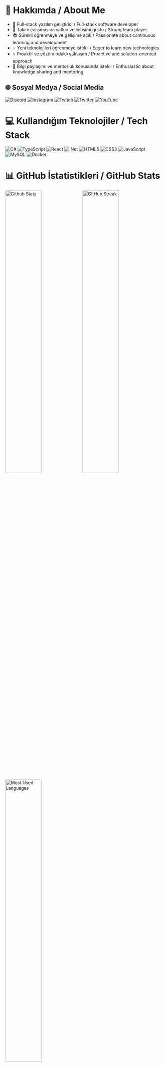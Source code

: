 # 💫 Hakkımda / About Me

- 🚀 Full-stack yazılım geliştirici / Full-stack software developer
- 👥 Takım çalışmasına yatkın ve iletişimi güçlü / Strong team player     
- 📚 Sürekli öğrenmeye ve gelişime açık / Passionate about continuous learning and development
- 💡 Yeni teknolojileri öğrenmeye istekli / Eager to learn new technologies
- ⚡ Proaktif ve çözüm odaklı yaklaşım / Proactive and solution-oriented approach
- 🤝 Bilgi paylaşımı ve mentorluk konusunda istekli / Enthusiastic about knowledge sharing and mentoring

## 🌐 Sosyal Medya / Social Media
[![Discord](https://img.shields.io/badge/Discord-%237289DA.svg?logo=discord&logoColor=white)](https://discord.gg/y68R7arX) 
[![Instagram](https://img.shields.io/badge/Instagram-%23E4405F.svg?logo=Instagram&logoColor=white)](https://instagram.com/polegut/) 
[![Twitch](https://img.shields.io/badge/Twitch-%239146FF.svg?logo=Twitch&logoColor=white)](https://twitch.tv/polegut) 
[![Twitter](https://img.shields.io/badge/Twitter-%231DA1F2.svg?logo=Twitter&logoColor=white)](https://twitter.com/polegut) 
[![YouTube](https://img.shields.io/badge/YouTube-%23FF0000.svg?logo=YouTube&logoColor=white)](https://youtube.com/channel/UCHrgDXcBzj-zxO_zueRr1rg)

# 💻 Kullandığım Teknolojiler / Tech Stack
![C#](https://img.shields.io/badge/c%23-%23239120.svg?style=for-the-badge&logo=c-sharp&logoColor=white) 
![TypeScript](https://img.shields.io/badge/typescript-%23007ACC.svg?style=for-the-badge&logo=typescript&logoColor=white) 
![React](https://img.shields.io/badge/react-%2320232a.svg?style=for-the-badge&logo=react&logoColor=%2361DAFB)
![.Net](https://img.shields.io/badge/.NET-5C2D91?style=for-the-badge&logo=.net&logoColor=white)
![HTML5](https://img.shields.io/badge/html5-%23E34F26.svg?style=for-the-badge&logo=html5&logoColor=white) 
![CSS3](https://img.shields.io/badge/css3-%231572B6.svg?style=for-the-badge&logo=css3&logoColor=white)
![JavaScript](https://img.shields.io/badge/javascript-%23323330.svg?style=for-the-badge&logo=javascript&logoColor=%23F7DF1E)
![MySQL](https://img.shields.io/badge/mysql-%2300f.svg?style=for-the-badge&logo=mysql&logoColor=white)
![Docker](https://img.shields.io/badge/docker-%230db7ed.svg?style=for-the-badge&logo=docker&logoColor=white)

# 📊 GitHub İstatistikleri / GitHub Stats
<div align-items="center">
  <img src="https://github-readme-stats.vercel.app/api?username=emirdnz&theme=dark&hide_border=true&include_all_commits=true&count_private=true" width="48%" alt="Github Stats"/>
  <img src="https://github-readme-streak-stats.herokuapp.com/?user=emirdnz&theme=dark&hide_border=true" width="48%" alt="GitHub Streak"/>
  <img src="https://github-readme-stats.vercel.app/api/top-langs/?username=emirdnz&theme=dark&hide_border=true&include_all_commits=true&count_private=true&layout=compact" width="48%" alt="Most Used Languages"/>
</div>

## 🚀 Gelecek Olan Projelerim / Upcoming Projects
<!-- 1. Proje -->
<table cellpadding="0" cellspacing="0" width="100%">
  <tr style="vertical-align:top;">    
    <td width="50%" valign="top"
        style="background:linear-gradient(135deg,#232526 0%,#414345 100%);border:1px solid #30363d;border-radius:20px;padding:36px 32px;margin:0 8px 36px 0;box-shadow:0 6px 32px #00000044;vertical-align:top;"><div style="display:flex; align-items:center; gap:16px; margin-bottom:16px;">
        <img display:block margin:auto 0; src="https://img.icons8.com/?size=100&id=42889&format=png&color=000000" alt="Bus Ticket Icon" width="40"/>
        <span style="color:#fff; font-size:2.2em; font-weight:1000; letter-spacing:1px; font-family:'Segoe UI Black', 'Arial Black', Arial, sans-serif; line-height:1;">
          BUS TICKET SYSTEM PROJECT
        </span>
      </div>
      <hr style="border:0; border-top:2px solid #fff; margin:8px 0 16px 0;">
      <div style="color:#b3bfc9; font-size:1.13em; margin-bottom:8px; font-weight:500;">
        Otobüs biletlerini çevrimiçi satma, rezervasyonları yönetme ve yolcu bilgilerini takip etme platformu.
      </div>
      <br>
      <div style="color:#b3bfc9; font-size:1.13em; margin-bottom:22px; font-weight:500;">
        Online bus ticket sales, reservation management, and passenger tracking platform.
      </div>
      <br>      <div style="margin-bottom:18px; display:flex; gap:6px; flex-wrap:wrap;">
        <img src="https://img.shields.io/badge/React-20232A?style=for-the-badge&logo=react&logoColor=61DAFB" alt="React Badge"/>
        <img src="https://img.shields.io/badge/TypeScript-007ACC?style=for-the-badge&logo=typescript&logoColor=white" alt="TypeScript Badge"/>
        <img src="https://img.shields.io/badge/.NET-512BD4?style=for-the-badge&logo=dotnet&logoColor=white" alt=".NET Badge"/>
        <img src="https://img.shields.io/badge/SQL%20Server-CC2927?style=for-the-badge&logo=microsoft-sql-server&logoColor=white" alt="SQL Server Badge"/>
      </div>
      <br>      <div>
        <span style="background:#21262d; border-radius:8px; padding:6px 16px; color:#7ee787; font-size:1.08em; font-weight:700; letter-spacing:0.5px;">          📅 30.08.2026
          <span style="color:#b3bfc9; font-size:0.95em; margin-left:8px;">
            | Tahmini Bitiş / Estimated Finish
          </span>
        </span><div style="margin-top:12px;">
          <img src="https://img.shields.io/badge/Status-Development-grey?style=flat&logo=github" alt="Development Badge" style="margin:3px;"/>
          <img src="https://img.shields.io/badge/In%20Progress-007bff?style=flat&logo=github&logoColor=white" alt="In Progress Badge" style="margin:3px;"/>
        </div>
      </div>
    </td>
    <!-- 2. Proje -->
    <td width="50%" valign="top"
        style="background:linear-gradient(135deg,#232526 0%,#414345 100%);border:1px solid #30363d;border-radius:20px;padding:36px 32px;margin:0 0 36px 8px;box-shadow:0 6px 32px #00000044;vertical-align:top;">      <div style="display:flex; align-items:center; gap:16px; margin-bottom:16px;">        <img src="https://img.icons8.com/?size=100&id=VbL8v3mm1qyp&format=png&color=000000" alt="Bank Icon" width="40"/>        <span style="color:#fff; font-size:2em; font-weight:1000; letter-spacing:1px; font-family:'Segoe UI Black', 'Arial Black', Arial, sans-serif;">
          BANK SYSTEM PROJECT
        </span>
      </div>
      <hr style="border:0; border-top:2px solid #fff; margin:8px 0 16px 0;">
      <div style="color:#b3bfc9; font-size:1.13em; margin-bottom:8px; font-weight:500;">
        Hesap açma, bakiye sorgulama, para yatırma/çekme ve müşteri işlemlerini yöneten temel bankacılık modülü.
      </div>
      <br>
      <div style="color:#b3bfc9; font-size:1.13em; margin-bottom:22px; font-weight:500;">
        Basic banking module for account opening, balance inquiry, deposit/withdrawal, and customer operations.
      </div>
      <br>      <div style="margin-bottom:18px; display:flex; gap:6px; flex-wrap:wrap;">
        <img src="https://img.shields.io/badge/React-20232A?style=for-the-badge&logo=react&logoColor=61DAFB" alt="React Badge"/>
        <img src="https://img.shields.io/badge/TypeScript-007ACC?style=for-the-badge&logo=typescript&logoColor=white" alt="TypeScript Badge"/>
        <img src="https://img.shields.io/badge/.NET-512BD4?style=for-the-badge&logo=dotnet&logoColor=white" alt=".NET Badge"/>
        <img src="https://img.shields.io/badge/SQL%20Server-CC2927?style=for-the-badge&logo=microsoft-sql-server&logoColor=white" alt="SQL Server Badge"/>
      </div>
      <br>
      <div>
        <span style="background:#21262d; border-radius:8px; padding:6px 16px; color:#7ee787; font-size:1.08em; font-weight:700; letter-spacing:0.5px;">          📅 30.08.2026
          <span style="color:#b3bfc9; font-size:0.95em; margin-left:8px;">
            | Tahmini Bitiş / Estimated Finish
          </span>
        </span>
        <div style="margin-top:12px;">
          <img src="https://img.shields.io/badge/Development-grey?style=flat&logo=github" alt="Development Badge" style="margin:3px;"/>
          <img src="https://img.shields.io/badge/In%20Progress-007bff?style=flat&logo=github&logoColor=white" alt="In Progress Badge" style="margin:3px;"/>
        </div>
      </div>
    </td>
  </tr>
  <tr style="vertical-align:top;">
    <!-- 3. Proje -->
    <td width="50%" valign="top"
        style="background:linear-gradient(135deg,#232526 0%,#414345 100%);border:1px solid #30363d;border-radius:20px;padding:36px 32px;margin:0 8px 36px 0;box-shadow:0 6px 32px #00000044;vertical-align:top;">      <div style="display:flex; align-items:center; gap:16px; margin-bottom:16px;">        <img src="https://img.icons8.com/?size=100&id=2dJqRM0qaMRJ&format=png&color=000000" alt="Mobile Banking Icon" width="40"/>        <span style="color:#fff; font-size:2em; font-weight:1000; letter-spacing:1px; font-family:'Segoe UI Black', 'Arial Black', Arial, sans-serif;">
          MOBILE ONLINE BANK SYSTEM PROJECT
        </span>
      </div>
      <hr style="border:0; border-top:2px solid #fff; margin:8px 0 16px 0;">
      <div style="color:#b3bfc9; font-size:1.13em; margin-bottom:8px; font-weight:500;">
        Akıllı telefon ve tabletler için optimize edilmiş; kullanıcı dostu arayüzle bankacılık işlemlerini mobilde sunan uygulama.
      </div>
      <br>
      <div style="color:#b3bfc9; font-size:1.13em; margin-bottom:22px; font-weight:500;">
        Mobile banking app optimized for smartphones and tablets with user-friendly interface.
      </div>
      <br>      <div style="margin-bottom:18px; display:flex; gap:6px; flex-wrap:wrap;">
        <img src="https://img.shields.io/badge/React-20232A?style=for-the-badge&logo=react&logoColor=61DAFB" alt="React Badge"/>
        <img src="https://img.shields.io/badge/TypeScript-007ACC?style=for-the-badge&logo=typescript&logoColor=white" alt="TypeScript Badge"/>
        <img src="https://img.shields.io/badge/.NET-512BD4?style=for-the-badge&logo=dotnet&logoColor=white" alt=".NET Badge"/>
        <img src="https://img.shields.io/badge/SQL%20Server-CC2927?style=for-the-badge&logo=microsoft-sql-server&logoColor=white" alt="SQL Server Badge"/>
      </div>
      <br>
      <div>
        <span style="background:#21262d; border-radius:8px; padding:6px 16px; color:#7ee787; font-size:1.08em; font-weight:700; letter-spacing:0.5px;">          📅 30.08.2026
          <span style="color:#b3bfc9; font-size:0.95em; margin-left:8px;">
            | Tahmini Bitiş / Estimated Finish
          </span>
        </span>
        <div style="margin-top:12px;">
          <img src="https://img.shields.io/badge/Development-grey?style=flat&logo=github" alt="Development Badge" style="margin:3px;"/>
          <img src="https://img.shields.io/badge/In%20Progress-007bff?style=flat&logo=github&logoColor=white" alt="In Progress Badge" style="margin:3px;"/>
        </div>
      </div>
    </td>
    <!-- 4. Proje -->
    <td width="50%" valign="top"
        style="background:linear-gradient(135deg,#232526 0%,#414345 100%);border:1px solid #30363d;border-radius:20px;padding:36px 32px;margin:0 0 36px 8px;box-shadow:0 6px 32px #00000044;vertical-align:top;">      <div style="display:flex; align-items:center; gap:16px; margin-bottom:16px;">        <img src="https://img.icons8.com/?size=100&id=kgJW--y-Qzy7&format=png&color=000000" alt="ATM Icon" width="40"/>
        <span style="color:#fff; font-size:2em; font-weight:1000; letter-spacing:1px; font-family:'Segoe UI Black', 'Arial Black', Arial, sans-serif;">
          ATM SYSTEM SIMULATION SYSTEM PROJECT
        </span>
      </div>
      <hr style="border:0; border-top:2px solid #fff; margin:8px 0 16px 0;">
      <div style="color:#b3bfc9; font-size:1.13em; margin-bottom:8px; font-weight:500;">
        ATM cihaz simülasyonu; kart okuma, PIN doğrulama, para çekme/yatırma ve fiş basma gibi işlevleri içeriyor.
      </div>
      <br>
      <div style="color:#b3bfc9; font-size:1.13em; margin-bottom:22px; font-weight:500;">
        ATM device simulation with card reading, PIN verification, cash withdrawal/deposit, and receipt printing.
      </div>
      <br>      <div style="margin-bottom:18px; display:flex; gap:6px; flex-wrap:wrap;">
        <img src="https://img.shields.io/badge/React-20232A?style=for-the-badge&logo=react&logoColor=61DAFB" alt="React Badge"/>
        <img src="https://img.shields.io/badge/TypeScript-007ACC?style=for-the-badge&logo=typescript&logoColor=white" alt="TypeScript Badge"/>
        <img src="https://img.shields.io/badge/.NET-512BD4?style=for-the-badge&logo=dotnet&logoColor=white" alt=".NET Badge"/>
        <img src="https://img.shields.io/badge/SQL%20Server-CC2927?style=for-the-badge&logo=microsoft-sql-server&logoColor=white" alt="SQL Server Badge"/>
      </div>
      <br>
      <div>
        <span style="background:#21262d; border-radius:8px; padding:6px 16px; color:#7ee787; font-size:1.08em; font-weight:700; letter-spacing:0.5px;">          📅 30.08.2026
          <span style="color:#b3bfc9; font-size:0.95em; margin-left:8px;">
            | Tahmini Bitiş / Estimated Finish
          </span>
        </span>
        <div style="margin-top:12px;">
          <img src="https://img.shields.io/badge/Development-grey?style=flat&logo=github" alt="Development Badge" style="margin:3px;"/>
          <img src="https://img.shields.io/badge/In%20Progress-007bff?style=flat&logo=github&logoColor=white" alt="In Progress Badge" style="margin:3px;"/>
        </div>
      </div>
    </td>
  </tr>
  <tr style="vertical-align:top;">
    <!-- 5. Proje -->
    <td width="50%" valign="top"
        style="background:linear-gradient(135deg,#232526 0%,#414345 100%);border:1px solid #30363d;border-radius:20px;padding:36px 32px;margin:0 8px 36px 0;box-shadow:0 6px 32px #00000044;vertical-align:top;">      <div style="display:flex; align-items:center; gap:16px; margin-bottom:16px;">        <img src="https://img.icons8.com/?size=100&id=ym8kn0YJnJ19&format=png&color=000000" alt="Machine Automation Icon" width="40"/>        <span style="color:#fff; font-size:2em; font-weight:1000; letter-spacing:1px; font-family:'Segoe UI Black', 'Arial Black', Arial, sans-serif;">
          MACHINE AUTOMATION SYSTEM PROJECT
        </span>
      </div>
      <hr style="border:0; border-top:2px solid #fff; margin:8px 0 16px 0;">
      <div style="color:#b3bfc9; font-size:1.13em; margin-bottom:8px; font-weight:500;">
        CNC makinelerindeki iş emirlerini otomatik sıraya koyup kontrol eden, süreç bildirimleriyle üretimi izleyen kontrol sistemi.
      </div>
      <br>
      <div style="color:#b3bfc9; font-size:1.13em; margin-bottom:22px; font-weight:500;">
        Control system for automating job orders and monitoring production in CNC machines with process notifications.
      </div>
      <br>      <div style="margin-bottom:18px; display:flex; gap:6px; flex-wrap:wrap;">
        <img src="https://img.shields.io/badge/React-20232A?style=for-the-badge&logo=react&logoColor=61DAFB" alt="React Badge"/>
        <img src="https://img.shields.io/badge/TypeScript-007ACC?style=for-the-badge&logo=typescript&logoColor=white" alt="TypeScript Badge"/>
        <img src="https://img.shields.io/badge/.NET-512BD4?style=for-the-badge&logo=dotnet&logoColor=white" alt=".NET Badge"/>
        <img src="https://img.shields.io/badge/SignalR/WebSocket-6DB33F?style=for-the-badge&logo=websocket&logoColor=white" alt="SignalR Badge"/>
        <img src="https://img.shields.io/badge/SQL%20Server-CC2927?style=for-the-badge&logo=microsoft-sql-server&logoColor=white" alt="SQL Server Badge"/>
      </div>
      <br>
      <div>
        <span style="background:#21262d; border-radius:8px; padding:6px 16px; color:#7ee787; font-size:1.08em; font-weight:700; letter-spacing:0.5px;">          📅 30.08.2026
          <span style="color:#b3bfc9; font-size:0.95em; margin-left:8px;">
            | Tahmini Bitiş / Estimated Finish
          </span>
        </span>
        <div style="margin-top:12px;">
          <img src="https://img.shields.io/badge/Development-grey?style=flat&logo=github" alt="Development Badge" style="margin:3px;"/>
          <img src="https://img.shields.io/badge/In%20Progress-007bff?style=flat&logo=github&logoColor=white" alt="In Progress Badge" style="margin:3px;"/>
        </div>
      </div>
    </td>
    <!-- 6. Proje -->
    <td width="50%" valign="top"
        style="background:linear-gradient(135deg,#232526 0%,#414345 100%);border:1px solid #30363d;border-radius:20px;padding:36px 32px;margin:0 0 36px 8px;box-shadow:0 6px 32px #00000044;vertical-align:top;">      <div style="display:flex; align-items:center; gap:16px; margin-bottom:16px;">        <img src="https://img.icons8.com/?size=100&id=41823&format=png&color=000000" alt="Blog Icon" width="40"/>        <span style="color:#fff; font-size:2em; font-weight:1000; letter-spacing:1px; font-family:'Segoe UI Black', 'Arial Black', Arial, sans-serif;">
         BLOG SITE PROJECT
        </span>
      </div>
      <hr style="border:0; border-top:2px solid #fff; margin:8px 0 16px 0;">
      <div style="color:#b3bfc9; font-size:1.13em; margin-bottom:8px; font-weight:500;">
        Kullanıcının yazılarını oluşturup düzenleyebileceği, kategori ve etiketlerle içerik yönetimi sunan kişisel blog CMS’i.
      </div>
      <br>
      <div style="color:#b3bfc9; font-size:1.13em; margin-bottom:22px; font-weight:500;">
        Personal blog CMS for creating, editing posts and managing content with categories and tags.
      </div>
      <br>      <div style="margin-bottom:18px; display:flex; gap:6px; flex-wrap:wrap;">
        <img src="https://img.shields.io/badge/React-20232A?style=for-the-badge&logo=react&logoColor=61DAFB" alt="React Badge"/>
        <img src="https://img.shields.io/badge/TypeScript-007ACC?style=for-the-badge&logo=typescript&logoColor=white" alt="TypeScript Badge"/>
        <img src="https://img.shields.io/badge/.NET-512BD4?style=for-the-badge&logo=dotnet&logoColor=white" alt=".NET Badge"/>
        <img src="https://img.shields.io/badge/SQL%20Server-CC2927?style=for-the-badge&logo=microsoft-sql-server&logoColor=white" alt="SQL Server Badge"/>
      </div>
      <br>
      <div>
        <span style="background:#21262d; border-radius:8px; padding:6px 16px; color:#7ee787; font-size:1.08em; font-weight:700; letter-spacing:0.5px;">          📅 30.08.2026
          <span style="color:#b3bfc9; font-size:0.95em; margin-left:8px;">
            | Tahmini Bitiş / Estimated Finish
          </span>
        </span>
        <div style="margin-top:12px;">
          <img src="https://img.shields.io/badge/Development-grey?style=flat&logo=github" alt="Development Badge" style="margin:3px;"/>
          <img src="https://img.shields.io/badge/In%20Progress-007bff?style=flat&logo=github&logoColor=white" alt="In Progress Badge" style="margin:3px;"/>
        </div>
      </div>
    </td>
  </tr>
  <tr style="vertical-align:top;">
    <!-- 7. Proje -->
    <td width="50%" valign="top"
        style="background:linear-gradient(135deg,#232526 0%,#414345 100%);border:1px solid #30363d;border-radius:20px;padding:36px 32px;margin:0 8px 36px 0;box-shadow:0 6px 32px #00000044;vertical-align:top;">      <div style="display:flex; align-items:center; gap:16px; margin-bottom:16px;">        <img src="https://img.icons8.com/?size=100&id=36m26sAM2RfO&format=png&color=000000" alt="HR System Icon" width="40"/>        <span style="color:#fff; font-size:2em; font-weight:1000; letter-spacing:1px; font-family:'Segoe UI Black', 'Arial Black', Arial, sans-serif;">
          HR SYSTEM PROJECT
        </span>
      </div>
      <hr style="border:0; border-top:2px solid #fff; margin:8px 0 16px 0;">      <div style="color:#b3bfc9; font-size:1.13em; margin-bottom:8px; font-weight:500;">
        İşe alım, personel verileri, izin ve puantaj takibi gibi insan kaynakları süreçlerini yöneten panel.
        <br><span style="color:#f39c12; font-weight:700; margin-top:6px; display:inline-block;">⚠️ This is a school project</span>
      </div>
      <br>
      <div style="color:#b3bfc9; font-size:1.13em; margin-bottom:22px; font-weight:500;">
        HR panel for recruitment, personnel data, leave and payroll tracking.
      </div>
      <br>      <div style="margin-bottom:18px; display:flex; gap:6px; flex-wrap:wrap;">
        <img src="https://img.shields.io/badge/React-20232A?style=for-the-badge&logo=react&logoColor=61DAFB" alt="React Badge"/>
        <img src="https://img.shields.io/badge/TypeScript-007ACC?style=for-the-badge&logo=typescript&logoColor=white" alt="TypeScript Badge"/>
        <img src="https://img.shields.io/badge/.NET-512BD4?style=for-the-badge&logo=dotnet&logoColor=white" alt=".NET Badge"/>
        <img src="https://img.shields.io/badge/SQL%20Server-CC2927?style=for-the-badge&logo=microsoft-sql-server&logoColor=white" alt="SQL Server Badge"/>
      </div>
      <br>
      <div>
        <span style="background:#21262d; border-radius:8px; padding:6px 16px; color:#7ee787; font-size:1.08em; font-weight:700; letter-spacing:0.5px;">          📅 30.08.2026
          <span style="color:#b3bfc9; font-size:0.95em; margin-left:8px;">
            | Tahmini Bitiş / Estimated Finish
          </span>
        </span>
        <div style="margin-top:12px;">
          <img src="https://img.shields.io/badge/Development-grey?style=flat&logo=github" alt="Development Badge" style="margin:3px;"/>
          <img src="https://img.shields.io/badge/In%20Progress-007bff?style=flat&logo=github&logoColor=white" alt="In Progress Badge" style="margin:3px;"/>
        </div>
      </div>
    </td>
    <!-- 8. Proje -->
    <td width="50%" valign="top"
        style="background:linear-gradient(135deg,#232526 0%,#414345 100%);border:1px solid #30363d;border-radius:20px;padding:36px 32px;margin:0 0 36px 8px;box-shadow:0 6px 32px #00000044;vertical-align:top;">      <div style="display:flex; align-items:center; gap:16px; margin-bottom:16px;">        <img src="https://img.icons8.com/?size=100&id=yD_uWoj5Hpfe&format=png&color=000000" alt="Amazon Icon" width="40"/>        <span style="color:#fff; font-size:2em; font-weight:1000; letter-spacing:1px; font-family:'Segoe UI Black', 'Arial Black', Arial, sans-serif;">
          AMAZONE CLONE PROJECT
        </span>
      </div>
      <hr style="border:0; border-top:2px solid #fff; margin:8px 0 16px 0;">      <div style="color:#b3bfc9; font-size:1.13em; margin-bottom:8px; font-weight:500;">
        Ürün listeleme, sepet, ödeme entegrasyonu ve kullanıcı profili yönetimini barındıran e-ticaret klon uygulaması.
        <br><span style="color:#f39c12; font-weight:700; margin-top:6px; display:inline-block;">⚠️ This is a school project</span>
      </div>
      <br>
      <div style="color:#b3bfc9; font-size:1.13em; margin-bottom:22px; font-weight:500;">
        E-commerce clone app with product listing, cart, payment integration and user profile management.
      </div>
      <br>      <div style="margin-bottom:18px; display:flex; gap:6px; flex-wrap:wrap;">
        <img src="https://img.shields.io/badge/React-20232A?style=for-the-badge&logo=react&logoColor=61DAFB" alt="React Badge"/>
        <img src="https://img.shields.io/badge/TypeScript-007ACC?style=for-the-badge&logo=typescript&logoColor=white" alt="TypeScript Badge"/>
        <img src="https://img.shields.io/badge/.NET-512BD4?style=for-the-badge&logo=dotnet&logoColor=white" alt=".NET Badge"/>
        <img src="https://img.shields.io/badge/SQL%20Server-CC2927?style=for-the-badge&logo=microsoft-sql-server&logoColor=white" alt="SQL Server Badge"/>
      </div>
      <br>
      <div>
        <span style="background:#21262d; border-radius:8px; padding:6px 16px; color:#7ee787; font-size:1.08em; font-weight:700; letter-spacing:0.5px;">          📅 30.08.2026
          <span style="color:#b3bfc9; font-size:0.95em; margin-left:8px;">
            | Tahmini Bitiş / Estimated Finish
          </span>
        </span>
        <div style="margin-top:12px;">
          <img src="https://img.shields.io/badge/Development-grey?style=flat&logo=github" alt="Development Badge" style="margin:3px;"/>
          <img src="https://img.shields.io/badge/In%20Progress-007bff?style=flat&logo=github&logoColor=white" alt="In Progress Badge" style="margin:3px;"/>
        </div>
      </div>
    </td>
  </tr>
  <tr>
    <!-- 9. Proje -->
    <td width="50%" valign="top"
        style="background:linear-gradient(135deg,#232526 0%,#414345 100%);
               border:1px solid #30363d;
               border-radius:20px;
               padding:36px 32px;
               margin:0 8px 36px 0;
               box-shadow:0 6px 32px #00000044;">
      <div style="display:flex; align-items:center; gap:16px; margin-bottom:16px;">
        <img src="https://img.icons8.com/?size=100&id=tmr075NtT7e6&format=png&color=000000" alt="Restaurant Menu Icon" width="40"/>
        <span style="color:#fff; font-size:2em; font-weight:1000; letter-spacing:1px; font-family:'Segoe UI Black', 'Arial Black', Arial, sans-serif;">
          RESTAURANT MENU SYSTEM PROJECT
        </span>
      </div>
      <hr style="border:0; border-top:2px solid #fff; margin:8px 0 16px 0;">
      <div style="color:#b3bfc9; font-size:1.13em; margin-bottom:8px; font-weight:500;">
        Restoranlardaki menü öğelerini yönetme, kategori ve fiyatlandırma ekleme/çıkarma işlemlerini kolaylaştıran sistem.
        <br><span style="color:#f39c12; font-weight:700; margin-top:6px; display:inline-block;">⚠️ This is a school project</span>
      </div>
      <br>
      <div style="color:#b3bfc9; font-size:1.13em; margin-bottom:22px; font-weight:500;">
        System for managing restaurant menu items, categories and pricing.
      </div>
      <br>
      <div style="margin-bottom:18px; display:flex; gap:6px; flex-wrap:wrap;">
        <img src="https://img.shields.io/badge/React-20232A?style=for-the-badge&logo=react&logoColor=61DAFB" alt="React Badge"/>
        <img src="https://img.shields.io/badge/TypeScript-007ACC?style=for-the-badge&logo=typescript&logoColor=white" alt="TypeScript Badge"/>
        <img src="https://img.shields.io/badge/.NET-512BD4?style=for-the-badge&logo=dotnet&logoColor=white" alt=".NET Badge"/>
        <img src="https://img.shields.io/badge/SQL%20Server-CC2927?style=for-the-badge&logo=microsoft-sql-server&logoColor=white" alt="SQL Server Badge"/>
      </div>
      <br>
      <div>
        <span style="background:#21262d; border-radius:8px; padding:6px 16px; color:#7ee787; font-size:1.08em; font-weight:700; letter-spacing:0.5px;">
          📅 30.08.2026
          <span style="color:#b3bfc9; font-size:0.95em; margin-left:8px;">
            | Tahmini Bitiş / Estimated Finish
          </span>
        </span>
        <div style="margin-top:12px;">
          <img src="https://img.shields.io/badge/Development-grey?style=flat&logo=github" alt="Development Badge" style="margin:3px;"/>
          <img src="https://img.shields.io/badge/In%20Progress-007bff?style=flat&logo=github&logoColor=white" alt="In Progress Badge" style="margin:3px;"/>
        </div>
      </div>
    </td>
    <!-- 10. Proje -->
    <td width="50%" valign="top"
        style="background:linear-gradient(135deg,#232526 0%,#414345 100%);
               border:1px solid #30363d;
               border-radius:20px;
               padding:36px 32px;
               margin:0 0 36px 8px;
               box-shadow:0 6px 32px #00000044;">
      <div style="display:flex; align-items:center; gap:16px; margin-bottom:16px;">
        <img src="https://img.icons8.com/?size=100&id=43591&format=png&color=1A73E8" alt="ERP System Icon" width="40"/>
        <span style="color:#fff; font-size:2em; font-weight:1000; letter-spacing:1px; font-family:'Segoe UI Black', 'Arial Black', Arial, sans-serif;">
          DENIZ ERP PROJECT
        </span>
      </div>
      <hr style="border:0; border-top:2px solid #fff; margin:8px 0 16px 0;">
      <div style="color:#b3bfc9; font-size:1.13em; margin-bottom:8px; font-weight:500;">
        Kurumsal kaynak planlaması için muhasebe, stok yönetimi, satış, satın alma ve insan kaynakları modüllerini içeren entegre ERP sistemi.
      </div>
      <br>
      <div style="color:#b3bfc9; font-size:1.13em; margin-bottom:22px; font-weight:500;">
        Integrated ERP system with accounting, inventory management, sales, purchasing and HR modules for enterprise resource planning.
      </div>
      <br>
      <div style="margin-bottom:18px; display:flex; gap:6px; flex-wrap:wrap;">
        <img src="https://img.shields.io/badge/React-20232A?style=for-the-badge&logo=react&logoColor=61DAFB" alt="React Badge"/>
        <img src="https://img.shields.io/badge/TypeScript-007ACC?style=for-the-badge&logo=typescript&logoColor=white" alt="TypeScript Badge"/>
        <img src="https://img.shields.io/badge/.NET-512BD4?style=for-the-badge&logo=dotnet&logoColor=white" alt=".NET Badge"/>
        <img src="https://img.shields.io/badge/SignalR/WebSocket-6DB33F?style=for-the-badge&logo=websocket&logoColor=white" alt="SignalR Badge"/>
        <img src="https://img.shields.io/badge/SQL%20Server-CC2927?style=for-the-badge&logo=microsoft-sql-server&logoColor=white" alt="SQL Server Badge"/>
        <img src="https://img.shields.io/badge/Redis-DC382D?style=for-the-badge&logo=redis&logoColor=white" alt="Redis Badge"/>
      </div>
      <br>
      <div>
        <span style="background:#21262d; border-radius:8px; padding:6px 16px; color:#7ee787; font-size:1.08em; font-weight:700; letter-spacing:0.5px;">
          📅 15.12.2026
          <span style="color:#b3bfc9; font-size:0.95em; margin-left:8px;">
            | Tahmini Bitiş / Estimated Finish
          </span>
        </span>
        <div style="margin-top:12px;">
          <img src="https://img.shields.io/badge/Development-grey?style=flat&logo=github" alt="Development Badge" style="margin:3px;"/>
          <img src="https://img.shields.io/badge/In%20Progress-007bff?style=flat&logo=github&logoColor=white" alt="In Progress Badge" style="margin:3px;"/>
        </div>
      </div>
    </td>
  </tr>
  <tr>
    <!-- 11. Proje -->
    <td width="50%" valign="top"
        style="background:linear-gradient(135deg,#232526 0%,#414345 100%);
               border:1px solid #30363d;
               border-radius:20px;
               padding:36px 32px;
               margin:0 0 36px 8px;
               box-shadow:0 6px 32px #00000044;">
      <div style="display:flex; align-items:center; gap:16px; margin-bottom:16px;">
        <img src="https://img.icons8.com/?size=100&id=M725CLW4L7wE&format=png&color=000000" alt="Discord Icon" width="40"/>
        <span style="color:#fff; font-size:2em; font-weight:1000; letter-spacing:1px; font-family:'Segoe UI Black', 'Arial Black', Arial, sans-serif;">
          DISCORD BOT PROJECT (.NET C#)
        </span>
      </div>
      <hr style="border:0; border-top:2px solid #fff; margin:8px 0 16px 0;">
      <div style="color:#b3bfc9; font-size:1.13em; margin-bottom:8px; font-weight:500;">
        Discord sunucularında moderasyon, komut yönetimi ve otomatik bildirimler yapabilen bot altyapısı.
      </div>
      <br>
      <div style="color:#b3bfc9; font-size:1.13em; margin-bottom:22px; font-weight:500;">
        Discord bot infrastructure for moderation, command management and automatic notifications.
      </div>
      <br>
      <div style="margin-bottom:18px; display:flex; gap:6px; flex-wrap:wrap;">
        <img src="https://img.shields.io/badge/C%23-239120?style=for-the-badge&logo=c-sharp&logoColor=white" alt="C# Badge"/>
        <img src="https://img.shields.io/badge/Discord.Net-5865F2?style=for-the-badge&logo=discord&logoColor=white" alt="Discord.Net Badge"/>
        <img src="https://img.shields.io/badge/.NET-512BD4?style=for-the-badge&logo=dotnet&logoColor=white" alt=".NET Badge"/>
        <img src="https://img.shields.io/badge/SQLite-003B57?style=for-the-badge&logo=sqlite&logoColor=white" alt="SQLite Badge"/>
      </div>
      <br>
      <div>
        <span style="background:#21262d; border-radius:8px; padding:6px 16px; color:#7ee787; font-size:1.08em; font-weight:700; letter-spacing:0.5px;">
          📅 30.08.2026
          <span style="color:#b3bfc9; font-size:0.95em; margin-left:8px;">
            | Tahmini Bitiş / Estimated Finish
          </span>
        </span>
        <div style="margin-top:12px;">
          <img src="https://img.shields.io/badge/Development-grey?style=flat&logo=github" alt="Development Badge" style="margin:3px;"/>
          <img src="https://img.shields.io/badge/In%20Progress-007bff?style=flat&logo=github&logoColor=white" alt="In Progress Badge" style="margin:3px;"/>
        </div>
      </div>
    </td>
    <!-- 12. Proje -->
    <td width="50%" valign="top"
        style="background:linear-gradient(135deg,#232526 0%,#414345 100%);
               border:1px solid #30363d;
               border-radius:20px;
               padding:36px 32px;
               margin:0 8px 36px 0;
               box-shadow:0 6px 32px #00000044;">
      <div style="display:flex; align-items:center; gap:16px; margin-bottom:16px;">
        <img src="https://img.icons8.com/?size=100&id=85500&format=png&color=FF6B35" alt="E-commerce Icon" width="40"/>
        <span style="color:#fff; font-size:2em; font-weight:1000; letter-spacing:1px; font-family:'Segoe UI Black', 'Arial Black', Arial, sans-serif;">
          DENIZ E-COMMERCIAL PROJECT
        </span>
      </div>
      <hr style="border:0; border-top:2px solid #fff; margin:8px 0 16px 0;">
      <div style="color:#b3bfc9; font-size:1.13em; margin-bottom:8px; font-weight:500;">
        Modern e-ticaret platformu; ürün kataloğu, sepet yönetimi, ödeme sistemi, admin paneli ve kullanıcı deneyimi odaklı tasarım.
      </div>
      <br>
      <div style="color:#b3bfc9; font-size:1.13em; margin-bottom:22px; font-weight:500;">
        Modern e-commerce platform with product catalog, cart management, payment system, admin panel and user experience focused design.
      </div>
      <br>
      <div style="margin-bottom:18px; display:flex; gap:6px; flex-wrap:wrap;">
        <img src="https://img.shields.io/badge/React-20232A?style=for-the-badge&logo=react&logoColor=61DAFB" alt="React Badge"/>
        <img src="https://img.shields.io/badge/TypeScript-007ACC?style=for-the-badge&logo=typescript&logoColor=white" alt="TypeScript Badge"/>
        <img src="https://img.shields.io/badge/.NET-512BD4?style=for-the-badge&logo=dotnet&logoColor=white" alt=".NET Badge"/>
        <img src="https://img.shields.io/badge/SQL%20Server-CC2927?style=for-the-badge&logo=microsoft-sql-server&logoColor=white" alt="SQL Server Badge"/>
        <img src="https://img.shields.io/badge/Redis-DC382D?style=for-the-badge&logo=redis&logoColor=white" alt="Redis Badge"/>
        <img src="https://img.shields.io/badge/Stripe-008CDD?style=for-the-badge&logo=stripe&logoColor=white" alt="Stripe Badge"/>
      </div>
      <br>
      <div>
        <span style="background:#21262d; border-radius:8px; padding:6px 16px; color:#7ee787; font-size:1.08em; font-weight:700; letter-spacing:0.5px;">
          📅 10.10.2026
          <span style="color:#b3bfc9; font-size:0.95em; margin-left:8px;">
            | Tahmini Bitiş / Estimated Finish
          </span>
        </span>
        <div style="margin-top:12px;">
          <img src="https://img.shields.io/badge/Development-grey?style=flat&logo=github" alt="Development Badge" style="margin:3px;"/>
          <img src="https://img.shields.io/badge/In%20Progress-007bff?style=flat&logo=github&logoColor=white" alt="In Progress Badge" style="margin:3px;"/>
        </div>
      </div>
    </td>
  </tr>
  <tr>
    <!-- 13. Proje -->
    <td width="50%" valign="top"
        style="background:linear-gradient(135deg,#232526 0%,#414345 100%);
               border:2px solid #2ecc71;
               border-radius:20px;
               padding:36px 32px;
               margin:0 8px 36px 0;
               box-shadow:0 6px 32px #00000044;">
      <div style="display:flex; align-items:center; gap:16px; margin-bottom:16px;">
        <img src="https://img.icons8.com/?size=100&id=104329&format=png&color=000000" alt="CNC Website Icon" width="40"/>
        <span style="color:#2ecc71; font-size:2em; font-weight:1000; letter-spacing:1px; font-family:'Segoe UI Black', 'Arial Black', Arial, sans-serif;">
          EMIR OTOMAT CNC WEB SITE PROJECT 
        </span>
      </div>
      <hr style="border:0; border-top:2px solid #2ecc71; margin:8px 0 16px 0;">
      <div style="color:#b3bfc9; font-size:1.13em; margin-bottom:8px; font-weight:500;">
        ✅ <b>Proje tamamlandı!</b> <br>
        Emir Otomat CNC’nin ürün tanıtımı, teknik çizim yükleme ve teklif alma formu içeren kurumsal web sitesi.
      </div>
      <br>
      <div style="color:#b3bfc9; font-size:1.13em; margin-bottom:22px; font-weight:500;">
        ✅ <b>Project completed!</b> <br>
        Corporate website for Emir Otomat CNC with product showcase, technical drawing upload and quotation form.
      </div>
      <br>
      <div style="margin-bottom:12px;">
        <a href="https://emirotomatcnc.com/" target="_blank" style="background:#2ecc71; color:#fff; padding:8px 18px; border-radius:8px; font-weight:700; text-decoration:none; font-size:1.08em;">
          🌐 Siteyi ziyaret et / Visit the site
        </a>
      </div>
      <br>
      <div style="margin-bottom:18px; display:flex; gap:6px; flex-wrap:wrap;">
        <img src="https://img.shields.io/badge/React-20232A?style=for-the-badge&logo=react&logoColor=61DAFB" alt="React Badge"/>
        <img src="https://img.shields.io/badge/TypeScript-007ACC?style=for-the-badge&logo=typescript&logoColor=white" alt="TypeScript Badge"/>
        <img src="https://img.shields.io/badge/.NET-512BD4?style=for-the-badge&logo=dotnet&logoColor=white" alt=".NET Badge"/>
        <img src="https://img.shields.io/badge/SQL%20Server-CC2927?style=for-the-badge&logo=microsoft-sql-server&logoColor=white" alt="SQL Server Badge"/>
      </div>
      <br>
      <div>
        <span style="background:#21262d; border-radius:8px; padding:6px 16px; color:#2ecc71; font-size:1.08em; font-weight:700; letter-spacing:0.5px;">
          🏁 TAMAMLANDI / COMPLETED
        </span>
        <div style="margin-top:12px;">
          <img src="https://img.shields.io/badge/Completed-2ecc71?style=flat&logo=github&logoColor=white" alt="Completed Badge" style="margin:3px;"/>
        </div>
      </div>
    </td>
    <!-- 14. Proje -->
    <td width="50%" valign="top"
        style="background:linear-gradient(135deg,#232526 0%,#414345 100%);
               border:1px solid #30363d;
               border-radius:20px;
               padding:36px 32px;
               margin:0 0 36px 8px;
               box-shadow:0 6px 32px #00000044;">
      <div style="display:flex; align-items:center; gap:16px; margin-bottom:16px;">
        <img src="https://img.icons8.com/?size=100&id=104329&format=png&color=000000" alt="Corporate Website Icon" width="40"/>
        <span style="color:#fff; font-size:2em; font-weight:1000; letter-spacing:1px; font-family:'Segoe UI Black', 'Arial Black', Arial, sans-serif;">
          DENIZ HOLDING WEB SITE PROJECT 
        </span>
      </div>
      <hr style="border:0; border-top:2px solid #fff; margin:8px 0 16px 0;">
      <div style="color:#b3bfc9; font-size:1.13em; margin-bottom:8px; font-weight:500;">
        Deniz Holding ve bağlı birimlerinin kurumsal tanıtım, hizmet ve iletişim bilgilerini sunan üç ayrı web sitesi.
      </div>
      <br>
      <div style="color:#b3bfc9; font-size:1.13em; margin-bottom:22px; font-weight:500;">
        Three corporate websites for Deniz Holding and its subsidiaries.
      </div>
      <br>      <div style="margin-bottom:18px; display:flex; gap:6px; flex-wrap:wrap;">
        <img src="https://img.shields.io/badge/React-20232A?style=for-the-badge&logo=react&logoColor=61DAFB" alt="React Badge"/>
        <img src="https://img.shields.io/badge/TypeScript-007ACC?style=for-the-badge&logo=typescript&logoColor=white" alt="TypeScript Badge"/>
        <img src="https://img.shields.io/badge/.NET-512BD4?style=for-the-badge&logo=dotnet&logoColor=white" alt=".NET Badge"/>
        <img src="https://img.shields.io/badge/SQL%20Server-CC2927?style=for-the-badge&logo=microsoft-sql-server&logoColor=white" alt="SQL Server Badge"/>
      </div>
      <br>
      <div>
        <span style="background:#21262d; border-radius:8px; padding:6px 16px; color:#7ee787; font-size:1.08em; font-weight:700; letter-spacing:0.5px;">          📅 30.08.2026
          <span style="color:#b3bfc9; font-size:0.95em; margin-left:8px;">
            | Tahmini Bitiş / Estimated Finish
          </span>
        </span>
        <div style="margin-top:12px;">
          <img src="https://img.shields.io/badge/Development-grey?style=flat&logo=github" alt="Development Badge" style="margin:3px;"/>
          <img src="https://img.shields.io/badge/In%20Progress-007bff?style=flat&logo=github&logoColor=white" alt="In Progress Badge" style="margin:3px;"/>
        </div>
      </div>
    </td>
  </tr>
  <tr>
    <!-- 15. Proje -->
    <td width="50%" valign="top"
        style="background:linear-gradient(135deg,#232526 0%,#414345 100%);
               border:1px solid #30363d;
               border-radius:20px;
               padding:36px 32px;
               margin:0 8px 36px 0;
               box-shadow:0 6px 32px #00000044;">
      <div style="display:flex; align-items:center; gap:16px; margin-bottom:16px;">
        <img src="https://cdn-icons-png.flaticon.com/512/3334/3334886.png" alt="Templates Icon" width="40"/>
        <span style="color:#fff; font-size:2em; font-weight:1000; letter-spacing:1px; font-family:'Segoe UI Black', 'Arial Black', Arial, sans-serif;">
          REACT WEB SITE TEMPLATES PROJECT
        </span>
      </div>
      <hr style="border:0; border-top:2px solid #fff; margin:8px 0 16px 0;">
      <div style="color:#b3bfc9; font-size:1.13em; margin-bottom:8px; font-weight:500;">
        Farklı tema ve düzenlerde, hazır bileşenlerle hızlıca proje başlatmaya yarayan React şablon paketi.
      </div>
      <br>
      <div style="color:#b3bfc9; font-size:1.13em; margin-bottom:22px; font-weight:500;">
        React template pack for quickly starting projects with ready-made components and different layouts.
      </div>
      <br>      <div style="margin-bottom:18px; display:flex; gap:6px; flex-wrap:wrap;">
        <img src="https://img.shields.io/badge/React-20232A?style=for-the-badge&logo=react&logoColor=61DAFB" alt="React Badge"/>
        <img src="https://img.shields.io/badge/TypeScript-007ACC?style=for-the-badge&logo=typescript&logoColor=white" alt="TypeScript Badge"/>
        <img src="https://img.shields.io/badge/Storybook-FF4785?style=for-the-badge&logo=storybook&logoColor=white" alt="Storybook Badge"/>
        <img src="https://img.shields.io/badge/NPM-CB3837?style=for-the-badge&logo=npm&logoColor=white" alt="NPM Badge"/>
      </div>
      <br>
      <div>
        <span style="background:#21262d; border-radius:8px; padding:6px 16px; color:#7ee787; font-size:1.08em; font-weight:700; letter-spacing:0.5px;">          📅 30.08.2026
          <span style="color:#b3bfc9; font-size:0.95em; margin-left:8px;">
            | Tahmini Bitiş / Estimated Finish
          </span>
        </span>
        <div style="margin-top:12px;">
          <img src="https://img.shields.io/badge/Development-grey?style=flat&logo=github" alt="Development Badge" style="margin:3px;"/>
          <img src="https://img.shields.io/badge/In%20Progress-007bff?style=flat&logo=github&logoColor=white" alt="In Progress Badge" style="margin:3px;"/>
        </div>
      </div>
    </td>
    <!-- 16. Proje -->
    <td width="50%" valign="top"
        style="background:linear-gradient(135deg,#232526 0%,#414345 100%);
               border:1px solid #30363d;
               border-radius:20px;
               padding:36px 32px;
               margin:0 0 36px 8px;
               box-shadow:0 6px 32px #00000044;">
      <div style="display:flex; align-items:center; gap:16px; margin-bottom:16px;">
        <img src="https://cdn-icons-png.flaticon.com/512/3004/3004458.png" alt="Hospital Appointment Icon" width="40"/>
        <span style="color:#fff; font-size:2em; font-weight:1000; letter-spacing:1px; font-family:'Segoe UI Black', 'Arial Black', Arial, sans-serif;">
          APPOINTMENT SYSTEM PROJECT (EXP: HOSPITAL)
        </span>
      </div>
      <hr style="border:0; border-top:2px solid #fff; margin:8px 0 16px 0;">
      <div style="color:#b3bfc9; font-size:1.13em; margin-bottom:8px; font-weight:500;">
        Hastaların doktor ve poliklinik randevularını online almasını, değişiklik ve iptallerini yapmasını sağlayan sistem.
      </div>
      <br>
      <div style="color:#b3bfc9; font-size:1.13em; margin-bottom:22px; font-weight:500;">
        System for patients to book, change and cancel doctor and clinic appointments online.
      </div>
      <br>      <div style="margin-bottom:18px; display:flex; gap:6px; flex-wrap:wrap;">
        <img src="https://img.shields.io/badge/React-20232A?style=for-the-badge&logo=react&logoColor=61DAFB" alt="React Badge"/>
        <img src="https://img.shields.io/badge/TypeScript-007ACC?style=for-the-badge&logo=typescript&logoColor=white" alt="TypeScript Badge"/>
        <img src="https://img.shields.io/badge/.NET-512BD4?style=for-the-badge&logo=dotnet&logoColor=white" alt=".NET Badge"/>
        <img src="https://img.shields.io/badge/SQL%20Server-CC2927?style=for-the-badge&logo=microsoft-sql-server&logoColor=white" alt="SQL Server Badge"/>
      </div>
      <br>
      <div>
        <span style="background:#21262d; border-radius:8px; padding:6px 16px; color:#7ee787; font-size:1.08em; font-weight:700; letter-spacing:0.5px;">          📅 30.08.2026
          <span style="color:#b3bfc9; font-size:0.95em; margin-left:8px;">
            | Tahmini Bitiş / Estimated Finish
          </span>
        </span>
        <div style="margin-top:12px;">
          <img src="https://img.shields.io/badge/Development-grey?style=flat&logo=github" alt="Development Badge" style="margin:3px;"/>
          <img src="https://img.shields.io/badge/In%20Progress-007bff?style=flat&logo=github&logoColor=white" alt="In Progress Badge" style="margin:3px;"/>
        </div>
      </div>
    </td>
  </tr>
  <tr>
    <!-- 17. Proje -->
    <td width="50%" valign="top"
        style="background:linear-gradient(135deg,#232526 0%,#414345 100%);
               border:1px solid #30363d;
               border-radius:20px;
               padding:36px 32px;
               margin:0 8px 36px 0;
               box-shadow:0 6px 32px #00000044;">
      <div style="display:flex; align-items:center; gap:16px; margin-bottom:16px;">
        <img src="https://cdn-icons-png.flaticon.com/512/3500/3500833.png" alt="Order Workflow Icon" width="40"/>
        <span style="color:#fff; font-size:2em; font-weight:1000; letter-spacing:1px; font-family:'Segoe UI Black', 'Arial Black', Arial, sans-serif;">
          ORDER MANAGMENT SYSTEM PROJECT
        </span>
      </div>
      <hr style="border:0; border-top:2px solid #fff; margin:8px 0 16px 0;">
      <div style="color:#b3bfc9; font-size:1.13em; margin-bottom:8px; font-weight:500;">
        Üretim siparişlerinin girişinden faturalamaya kadar tüm aşamaları (onay, üretim takibi, bildirim, vade yönetimi) yöneten merkezi platform.
      </div>
      <br>
      <div style="color:#b3bfc9; font-size:1.13em; margin-bottom:22px; font-weight:500;">
        Central platform for managing all stages of production orders from entry to invoicing (approval, tracking, notifications, maturity management).
      </div>
      <br>      <div style="margin-bottom:18px; display:flex; gap:6px; flex-wrap:wrap;">
        <img src="https://img.shields.io/badge/React-20232A?style=for-the-badge&logo=react&logoColor=61DAFB" alt="React Badge"/>
        <img src="https://img.shields.io/badge/TypeScript-007ACC?style=for-the-badge&logo=typescript&logoColor=white" alt="TypeScript Badge"/>
        <img src="https://img.shields.io/badge/.NET-512BD4?style=for-the-badge&logo=dotnet&logoColor=white" alt=".NET Badge"/>
        <img src="https://img.shields.io/badge/SignalR/WebSocket-6DB33F?style=for-the-badge&logo=websocket&logoColor=white" alt="SignalR Badge"/>
        <img src="https://img.shields.io/badge/SQL%20Server-CC2927?style=for-the-badge&logo=microsoft-sql-server&logoColor=white" alt="SQL Server Badge"/>
      </div>
      <br>
      <div>
        <span style="background:#21262d; border-radius:8px; padding:6px 16px; color:#7ee787; font-size:1.08em; font-weight:700; letter-spacing:0.5px;">          📅 30.08.2026
          <span style="color:#b3bfc9; font-size:0.95em; margin-left:8px;">
            | Tahmini Bitiş / Estimated Finish
          </span>
        </span>
        <div style="margin-top:12px;">
          <img src="https://img.shields.io/badge/Development-grey?style=flat&logo=github" alt="Development Badge" style="margin:3px;"/>
          <img src="https://img.shields.io/badge/In%20Progress-007bff?style=flat&logo=github&logoColor=white" alt="In Progress Badge" style="margin:3px;"/>
        </div>
      </div>
    </td>
    <!-- 18. Proje -->
    <td width="50%" valign="top"
        style="background:linear-gradient(135deg,#232526 0%,#414345 100%);
               border:1px solid #30363d;
               border-radius:20px;
               padding:36px 32px;
               margin:0 0 36px 8px;
               box-shadow:0 6px 32px #00000044;">
      <div style="display:flex; align-items:center; gap:16px; margin-bottom:16px;">
        <img src="https://img.icons8.com/?size=100&id=0wVFCuSSfKaB&format=png&color=000000" alt="Game Console Icon" width="40" style="filter: brightness(0) invert(1);"/>
        <span style="color:#fff; font-size:2em; font-weight:1000; letter-spacing:1px; font-family:'Segoe UI Black', 'Arial Black', Arial, sans-serif;">
          FIVEM SERVER PROJECTS
        </span>
      </div>
      <hr style="border:0; border-top:2px solid #fff; margin:8px 0 16px 0;">
      <div style="color:#b3bfc9; font-size:1.13em; margin-bottom:8px; font-weight:500;">
        FiveM tabanlı GTA V/GTA 6 sunucu kurulum, oyuncu yönetimi ve web tabanlı yönetici paneli sunan proje.
      </div>
      <br>
      <div style="color:#b3bfc9; font-size:1.13em; margin-bottom:22px; font-weight:500;">
        Project for FiveM-based GTA V/VI server setup, player management and web admin panel.
      </div>
      <br>      <div style="margin-bottom:18px; display:flex; gap:6px; flex-wrap:wrap;">
        <img src="https://img.shields.io/badge/Cfx.re-FF4754?style=for-the-badge&logo=fivem&logoColor=white" alt="Cfx.re Badge"/>
        <img src="https://img.shields.io/badge/React-20232A?style=for-the-badge&logo=react&logoColor=61DAFB" alt="React Badge"/>
        <img src="https://img.shields.io/badge/TypeScript-007ACC?style=for-the-badge&logo=typescript&logoColor=white" alt="TypeScript Badge"/>
        <img src="https://img.shields.io/badge/.NET-512BD4?style=for-the-badge&logo=dotnet&logoColor=white" alt=".NET Badge"/>
        <img src="https://img.shields.io/badge/MySQL-4479A1?style=for-the-badge&logo=mysql&logoColor=white" alt="MySQL Badge"/>
        <img src="https://img.shields.io/badge/Docker-2496ED?style=for-the-badge&logo=docker&logoColor=white" alt="Docker Badge"/>
      </div>
      <br>
      <div>
        <span style="background:#21262d; border-radius:8px; padding:6px 16px; color:#7ee787; font-size:1.08em; font-weight:700; letter-spacing:0.5px;">          📅 30.08.2026
          <span style="color:#b3bfc9; font-size:0.95em; margin-left:8px;">
            | Tahmini Bitiş / Estimated Finish
          </span>
        </span>
        <div style="margin-top:12px;">
          <img src="https://img.shields.io/badge/Development-grey?style=flat&logo=github" alt="Development Badge" style="margin:3px;"/>
          <img src="https://img.shields.io/badge/In%20Progress-007bff?style=flat&logo=github&logoColor=white" alt="In Progress Badge" style="margin:3px;"/>
        </div>
      </div>
    </td>
  </tr>
</table>

## 📈 Profil İstatistikleri / Profile Stats

---

## 🤝 Katkı ve İşbirliği / Contributions & Collaboration
🔥 **Açık kaynak projelere katkı yapmaktan mutluluk duyarım!**  
🔥 **I'm happy to contribute to open source projects!**

💼 **İş birliği fırsatları için benimle iletişime geçebilirsiniz**  
💼 **Feel free to contact me for collaboration opportunities**

---

## 📧 İletişim / Contact
💌 **E-posta / Email:** [emirdeniz997@gmail.com](mailto:emirdeniz997@gmail.com)  




